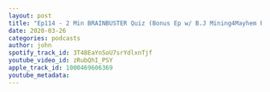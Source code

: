 ```yaml
---
layout: post
title: "Ep114 - 2 Min BRAINBUSTER Quiz (Bonus Ep w/ B.J Mining4Mayhem Pod)"
date: 2020-03-26
categories: podcasts
author: john
spotify_track_id: 3T48EaYnSoU7srYdlxnTjf
youtube_video_id: zRubQhI_PSY
apple_track_id: 1000469606369
youtube_metadata: 
---
```


